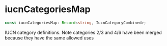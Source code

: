 # iucnCategoriesMap

```ts
const iucnCategoriesMap: Record<string, IucnCategoryCombined>;
```

IUCN category definitions. Note categories 2/3 and 4/6 have been merged because they have the same allowed uses
